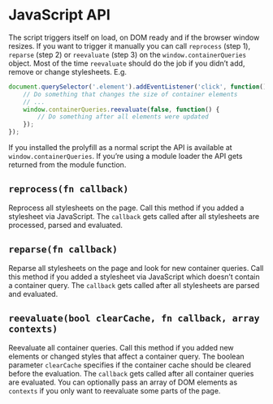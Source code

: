 # JavaScript API

The script triggers itself on load, on DOM ready and if the browser window resizes. If you want to trigger it manually you can call `reprocess` (step 1), `reparse` (step 2) or `reevaluate` (step 3) on the `window.containerQueries` object. Most of the time `reevaluate` should do the job if you didn’t add, remove or change stylesheets. E.g.

```js
document.querySelector('.element').addEventListener('click', function() {
	// Do something that changes the size of container elements
	// ...
	window.containerQueries.reevaluate(false, function() {
		// Do something after all elements were updated
	});
});
```

If you installed the prolyfill as a normal script the API is available at `window.containerQueries`. If you’re using a module loader the API gets returned from the module function.

## `reprocess(fn callback)`

Reprocess all stylesheets on the page. Call this method if you added a stylesheet via JavaScript. The `callback` gets called after all stylesheets are processed, parsed and evaluated.

## `reparse(fn callback)`

Reparse all stylesheets on the page and look for new container queries. Call this method if you added a stylesheet via JavaScript which doesn’t contain a container query. The `callback` gets called after all stylesheets are parsed and evaluated.

## `reevaluate(bool clearCache, fn callback, array contexts)`

Reevaluate all container queries. Call this method if you added new elements or changed styles that affect a container query. The boolean parameter `clearCache` specifies if the container cache should be cleared before the evaluation. The `callback` gets called after all container queries are evaluated. You can optionally pass an array of DOM elements as `contexts` if you only want to reevaluate some parts of the page.
